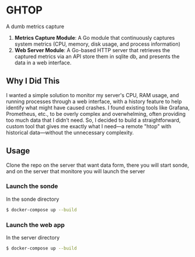 # GHTOP

A dumb metrics capture

1. **Metrics Capture Module**: A Go module that continuously captures system metrics (CPU, memory, disk usage, and process information)
2. **Web Server Module**: A Go-based HTTP server that retrieves the captured metrics via an API store them in sqlite db, and presents the data in a web interface.

## Why I Did This

I wanted a simple solution to monitor my server's CPU, RAM usage, and running processes through a web interface, with a history feature to help identify what might have caused crashes. I found existing tools like Grafana, Prometheus, etc., to be overly complex and overwhelming, often providing too much data that I didn’t need. So, I decided to build a straightforward, custom tool that gives me exactly what I need—a remote "htop" with historical data—without the unnecessary complexity.

## Usage

Clone the repo on the server that want data form, there you will start sonde, and on the server that monitore you will launch
the server

### Launch the sonde

In the sonde directory

```bash
$ docker-compose up --build
```

### Launch the web app

In the server directory

```bash
$ docker-compose up --build
```
